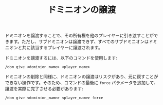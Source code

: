 ﻿---
title: ドミニオンの譲渡
createTime: 2025/03/14 09:24:18
permalink: /jp/doc/player/dominion/transfer/
---

ドミニオンを譲渡することで、その所有権を他のプレイヤーに引き渡すことができます。ただし、サブドミニオンは譲渡できず、すべてのサブドミニオンはドミニオンと共に該当するプレイヤーに譲渡されます。

ドミニオンを譲渡するには、以下のコマンドを使用します:

```
/dom give <dominion_name> <player_name>
```

ドミニオンの削除と同様に、ドミニオンの譲渡はリスクがあり、元に戻すことができない操作です。そのため、コマンドの最後に `force` パラメータを追加して、譲渡を実際に完了させる必要があります:

```
/dom give <dominion_name> <player_name> force
```
